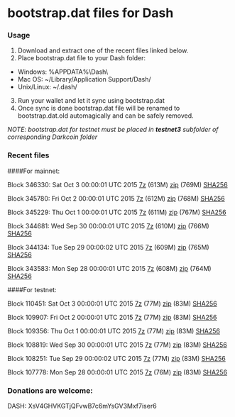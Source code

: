 # bootstrap.dat files for Dash

### Usage

1. Download and extract one of the recent files linked below.
2. Place bootstrap.dat file to your Dash folder:
 - Windows: %APPDATA%\Dash\
 - Mac OS: ~/Library/Application Support/Dash/
 - Unix/Linux: ~/.dash/
3. Run your wallet and let it sync using bootstrap.dat
4. Once sync is done bootstrap.dat file will be renamed to bootstrap.dat.old automagically and can be safely removed.

_NOTE: bootstrap.dat for testnet must be placed in **testnet3** subfolder of corresponding Darkcoin folder_

### Recent files

####For mainnet:

Block 346330: Sat Oct  3 00:00:01 UTC 2015 [7z](https://transfer.sh/8BXBi/bootstrap.dat.20151003.7z) (613M) [zip](https://transfer.sh/oPVx4/bootstrap.dat.20151003.zip) (769M) [SHA256](https://transfer.sh/hSRQ2/sha256.txt)

Block 345780: Fri Oct  2 00:00:01 UTC 2015 [7z](https://transfer.sh/Jg4Zs/bootstrap.dat.20151002.7z) (612M) [zip](https://transfer.sh/kNhRb/bootstrap.dat.20151002.zip) (768M) [SHA256](https://transfer.sh/1dIjPU/sha256.txt)

Block 345229: Thu Oct  1 00:00:01 UTC 2015 [7z](https://transfer.sh/czYd0/bootstrap.dat.20151001.7z) (611M) [zip](https://transfer.sh/yKQ1z/bootstrap.dat.20151001.zip) (767M) [SHA256](https://transfer.sh/w6ade/sha256.txt)

Block 344681: Wed Sep 30 00:00:01 UTC 2015 [7z](https://transfer.sh/fJRnU/bootstrap.dat.20150930.7z) (610M) [zip](https://transfer.sh/DMYNf/bootstrap.dat.20150930.zip) (766M) [SHA256](https://transfer.sh/kQEGx/sha256.txt)

Block 344134: Tue Sep 29 00:00:02 UTC 2015 [7z](https://transfer.sh/1hGzec/bootstrap.dat.20150929.7z) (609M) [zip](https://transfer.sh/S1AGn/bootstrap.dat.20150929.zip) (765M) [SHA256](https://transfer.sh/AV20g/sha256.txt)

Block 343583: Mon Sep 28 00:00:01 UTC 2015 [7z](https://transfer.sh/I6cTC/bootstrap.dat.20150928.7z) (608M) [zip](https://transfer.sh/19a38z/bootstrap.dat.20150928.zip) (764M) [SHA256](https://transfer.sh/vvqSj/sha256.txt)

####For testnet:

Block 110451: Sat Oct  3 00:00:01 UTC 2015 [7z](https://transfer.sh/abVIU/bootstrap.dat.20151003.7z) (77M) [zip](https://transfer.sh/cjvqx/bootstrap.dat.20151003.zip) (83M) [SHA256](https://transfer.sh/1b8M8B/sha256.txt)

Block 109907: Fri Oct  2 00:00:01 UTC 2015 [7z](https://transfer.sh/189dNM/bootstrap.dat.20151002.7z) (77M) [zip](https://transfer.sh/3rKEU/bootstrap.dat.20151002.zip) (83M) [SHA256](https://transfer.sh/BkUGi/sha256.txt)

Block 109356: Thu Oct  1 00:00:01 UTC 2015 [7z](https://transfer.sh/lRSS9/bootstrap.dat.20151001.7z) (77M) [zip](https://transfer.sh/gfevz/bootstrap.dat.20151001.zip) (83M) [SHA256](https://transfer.sh/8JXdS/sha256.txt)

Block 108819: Wed Sep 30 00:00:01 UTC 2015 [7z](https://transfer.sh/9024U/bootstrap.dat.20150930.7z) (77M) [zip](https://transfer.sh/MVnak/bootstrap.dat.20150930.zip) (83M) [SHA256](https://transfer.sh/HUiSA/sha256.txt)

Block 108251: Tue Sep 29 00:00:02 UTC 2015 [7z](https://transfer.sh/nTZ7C/bootstrap.dat.20150929.7z) (77M) [zip](https://transfer.sh/g9URS/bootstrap.dat.20150929.zip) (83M) [SHA256](https://transfer.sh/lPMh9/sha256.txt)

Block 107778: Mon Sep 28 00:00:01 UTC 2015 [7z](https://transfer.sh/1hLKFF/bootstrap.dat.20150928.7z) (76M) [zip](https://transfer.sh/lFTc4/bootstrap.dat.20150928.zip) (83M) [SHA256](https://transfer.sh/Lf9sg/sha256.txt)

### Donations are welcome:

DASH: XsV4GHVKGTjQFvwB7c6mYsGV3Mxf7iser6

